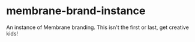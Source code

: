 # membrane-brand-instance
An instance of Membrane branding. This isn't the first or last, get creative kids!
